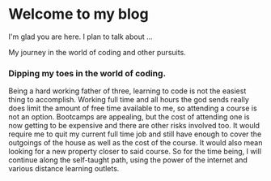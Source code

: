 # Welcome to my blog

I'm glad you are here. I plan to talk about ...

My journey in the world of coding and other pursuits.

### Dipping my toes in the world of coding.

Being a hard working father of three, learning to code is not the easiest thing to accomplish. Working full time and all hours the god sends really does limit the amount of free time available to me, so attending a course is not an option. Bootcamps are appealing, but the cost of attending one is now getting to be expensive and there are other risks involved too. It would require me to quit my current full time job and still have enough to cover the outgoings of the house as well as the cost of the course. It would also mean looking for a new property closer to said course. So for the time being, I will continue along the self-taught path, using the power of the internet and various distance learning outlets.

